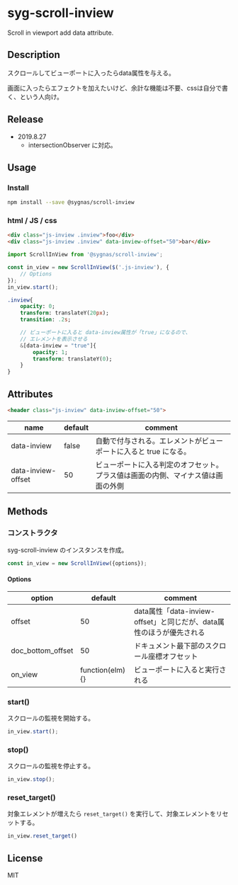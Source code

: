# syg-scroll-inview
Scroll in viewport add data attribute.


## Description
スクロールしてビューポートに入ったらdata属性を与える。

画面に入ったらエフェクトを加えたいけど、余計な機能は不要、cssは自分で書く、という人向け。

## Release

- 2019.8.27
  - intersectionObserver に対応。

## Usage

### Install

```sh
npm install --save @sygnas/scroll-inview
```
### html / JS / css

```Html
<div class="js-inview .inview">foo</div>
<div class="js-inview .inview" data-inview-offset="50">bar</div>
```

```JavaScript
import ScrollInView from '@sygnas/scroll-inview';

const in_view = new ScrollInView($('.js-inview'), {
    // Options
});
in_view.start();
```

```Sass
.inview{
    opacity: 0;
    transform: translateY(20px);
    transition: .2s;

    // ビューポートに入ると data-inview属性が「true」になるので、
    // エレメントを表示させる
    &[data-inview = "true"]{
        opacity: 1;
        transform: translateY(0);
    }
}
```

## Attributes

```Html
<header class="js-inview" data-inview-offset="50">
```

| name | default | comment |
| ---- | ---- | --- |
| data-inview | false | 自動で付与される。エレメントがビューポートに入ると true になる。 |
| data-inview-offset | 50 | ビューポートに入る判定のオフセット。<br>プラス値は画面の内側、マイナス値は画面の外側

## Methods

### コンストラクタ

syg-scroll-inview のインスタンスを作成。

```javascript
const in_view = new ScrollInView({options});
```

#### Options

| option | default | comment |
| ---- | ---- | ---- |
| offset | 50 | data属性「data-inview-offset」と同じだが、data属性のほうが優先される |
| doc_bottom_offset | 50 | ドキュメント最下部のスクロール座標オフセット |
| on_view | function(elm){} | ビューポートに入ると実行される |

### start()

スクロールの監視を開始する。

```javascript
in_view.start();
```

### stop()

スクロールの監視を停止する。

```javascript
in_view.stop();
```

### reset_target()

対象エレメントが増えたら `reset_target()` を実行して、対象エレメントをリセットする。


```javascript
in_view.reset_target()
```


## License
MIT
